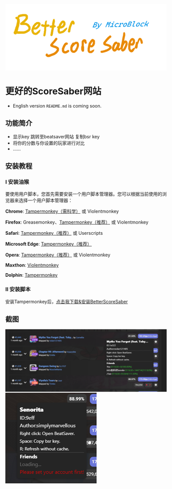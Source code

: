 ![](BetterScoreSaber.png)
# 更好的ScoreSaber网站
- English version `README.md` is coming soon.
## 功能简介
- 显示key 跳转至beatsaver网站 复制bsr key
- 将你的分数与你设置的玩家进行对比
- ……
## 安装教程
### Ⅰ 安装油猴
要使用用户脚本，您首先需要安装一个用户脚本管理器。您可以根据当前使用的浏览器来选择一个用户脚本管理器：

**Chrome**: [Tampermonkey（需科学）](https://chrome.google.com/webstore/detail/tampermonkey/dhdgffkkebhmkfjojejmpbldmpobfkfo) 或 Violentmonkey

**Firefox**: Greasemonkey、[Tampermonkey（推荐）](https://addons.mozilla.org/firefox/addon/tampermonkey/)
或 Violentmonkey

**Safari**: [Tampermonkey（推荐）](http://tampermonkey.net/?browser=safari) 或 Userscripts

**Microsoft Edge**: [Tampermonkey（推荐）](https://www.microsoft.com/store/p/tampermonkey/9nblggh5162s)

**Opera**: [Tampermonkey（推荐）](https://addons.opera.com/extensions/details/tampermonkey-beta/)
或 Violentmonkey

**Maxthon**: [Violentmonkey](http://extension.maxthon.com/detail/index.php?view_id=1680)

**Dolphin**: [Tampermonkey](https://play.google.com/store/apps/details?id=net.tampermonkey.dolphin)

### Ⅱ 安装脚本
安装Tampermonkey后，[点击我下载&安装BetterScoreSaber](https://cdn.jsdelivr.net/gh/MicroCBer/BetterScoreSaber/BetterScoreSaber.user.js)

## 截图
![](shot.png)
![](fixed_bad_request.png)
